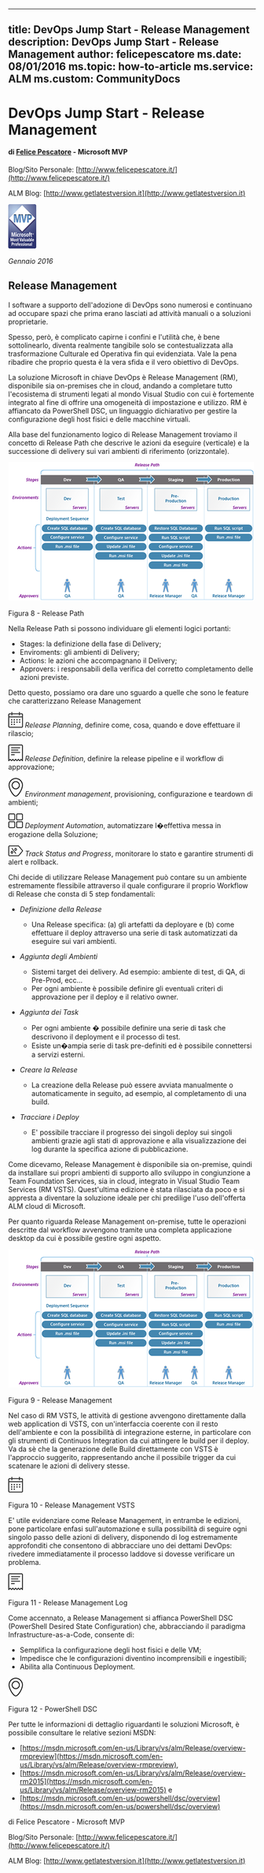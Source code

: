
---
title: DevOps Jump Start - Release Management
description: DevOps Jump Start - Release Management
author: felicepescatore
ms.date: 08/01/2016
ms.topic: how-to-article
ms.service: ALM
ms.custom: CommunityDocs
---

# DevOps Jump Start - Release Management

#### di [Felice Pescatore](https://mvp.microsoft.com/it-it/mvp/Felice%20%20Pescatore-5001016) - Microsoft MVP

Blog/Sito Personale: [http://www.felicepescatore.it/](http://www.felicepescatore.it/)

ALM Blog: [http://www.getlatestversion.it](http://www.getlatestversion.it)

![](img/MVPLogo.png)

*Gennaio 2016* 

 

Release Management
------------------

I software a supporto dell'adozione di DevOps sono numerosi e continuano ad occupare spazi che prima erano lasciati ad attività manuali o a soluzioni proprietarie.

Spesso, però, è complicato capirne i confini e l'utilità che, è bene sottolinearlo, diventa realmente tangibile solo se contestualizzata alla trasformazione Culturale ed Operativa fin qui evidenziata. Vale la pena ribadire che proprio questa è la vera sfida e il vero obiettivo di DevOps.

La soluzione Microsoft in chiave DevOps è Release Management (RM), disponibile sia on-premises che in cloud, andando a completare tutto l'ecosistema di strumenti legati al mondo Visual Studio con cui è fortemente integrato al fine di offrire una omogeneità di impostazione e utilizzo. RM è affiancato da PowerShell DSC, un linguaggio dichiarativo per gestire la configurazione degli host fisici e delle macchine virtuali.

Alla base del funzionamento logico di Release Management troviamo il concetto di Release Path che descrive le azioni da eseguire (verticale) e la successione di delivery sui vari ambienti di riferimento (orizzontale).

![](./img/DevOps-Release/image8.png)

Figura 8 - Release Path 

Nella Release Path si possono individuare gli elementi logici portanti:
- Stages: la definizione della fase di Delivery;
- Enviroments: gli ambienti di Delivery;
- Actions: le azioni che accompagnano il Delivery;
- Approvers: i responsabili della verifica del corretto completamento delle azioni previste.

Detto questo, possiamo ora dare uno sguardo a quelle che sono le feature che caratterizzano Release Management

![](./img/DevOps-Release/icon1.png) *Release Planning*, definire come, cosa, quando e dove effettuare il rilascio;

![](./img/DevOps-Release/icon2.png) *Release Definition*, definire la release pipeline e il workflow di approvazione; 

![](./img/DevOps-Release/icon3.png) *Environment management*, provisioning, configurazione e teardown di ambienti; 

![](./img/DevOps-Release/icon4.png) *Deployment Automation*, automatizzare l�effettiva messa in erogazione della Soluzione; 

![](./img/DevOps-Release/icon5.png) *Track Status and Progress*, monitorare lo stato e garantire strumenti di alert e rollback. 

Chi decide di utilizzare Release Management può contare su un ambiente estremamente flessibile attraverso il quale configurare il proprio Workflow di Release che consta di 5 step fondamentali:

- *Definizione della Release*
    - Una Release specifica: (a) gli artefatti da deployare e (b) come effettuare il deploy attraverso una serie di task automatizzati da eseguire sui vari ambienti.
- *Aggiunta degli Ambienti*
    - Sistemi target dei delivery. Ad esempio: ambiente di test, di QA, di Pre-Prod, ecc... 
    - Per ogni ambiente è possibile definire gli eventuali criteri di approvazione per il deploy e il relativo owner.

- *Aggiunta dei Task*
    - Per ogni ambiente � possibile definire una serie di task che descrivono il deployment e il processo di test.
    - Esiste un�ampia serie di task pre-definiti ed è possibile connettersi a servizi esterni.

- *Creare la Release*
    - La creazione della Release può essere avviata manualmente o automaticamente in seguito, ad esempio, al completamento di una build.

- *Tracciare i Deploy*
    - E' possibile tracciare il progresso dei singoli deploy sui singoli ambienti grazie agli stati di approvazione e alla visualizzazione dei log durante la specifica azione di pubblicazione.

Come dicevamo, Release Management è disponibile sia on-premise, quindi da installare sui propri ambienti di supporto allo sviluppo in congiunzione a Team Foundation Services, sia in cloud, integrato in Visual Studio Team Services (RM VSTS). Quest'ultima edizione è stata rilasciata da poco e si appresta a diventare la soluzione ideale per chi predilige l'uso dell'offerta ALM cloud di Microsoft.

Per quanto riguarda Release Management on-premise, tutte le operazioni descritte dal workflow avvengono tramite una completa applicazione desktop da cui è possibile gestire ogni aspetto.

 
![](./img/DevOps-Release/image9.png)

Figura 9 - Release Management 

Nel caso di RM VSTS, le attività di gestione avvengono direttamente dalla web application di VSTS, con un'interfaccia coerente con il resto dell'ambiente e con la possibilità di integrazione esterne, in particolare con gli strumenti di Continuos Integration da cui attingere le build per il deploy. Va da sè che la generazione delle Build direttamente con VSTS è l'approccio suggerito, rappresentando anche il possibile trigger da cui scatenare le azioni di delivery stesse.

 
![](./img/DevOps-Release/image10.png)

Figura 10 - Release Management VSTS 

E' utile evidenziare come Release Management, in entrambe le edizioni, pone particolare enfasi sull'automazione e sulla possibilità di seguire ogni singolo passo delle azioni di delivery, disponendo di log estremamente approfonditi che consentono di abbracciare uno dei dettami DevOps: rivedere immediatamente il processo laddove si dovesse verificare un problema.

 
![](./img/DevOps-Release/image11.png)

Figura 11 - Release Management Log 

Come accennato, a Release Management si affianca PowerShell DSC (PowerShell Desired State Configuration) che, abbracciando il paradigma Infrastructure-as-a-Code, consente di:

- Semplifica la configurazione degli host fisici e delle VM;
- Impedisce che le configurazioni diventino incomprensibili e ingestibili;
- Abilita alla Continuous Deployment.

 
![](./img/DevOps-Release/image12.png)

Figura 12 - PowerShell DSC 

Per tutte le informazioni di dettaglio riguardanti le soluzioni Microsoft, è possibile consultare le relative sezioni MSDN:
- [https://msdn.microsoft.com/en-us/Library/vs/alm/Release/overview-rmpreview](https://msdn.microsoft.com/en-us/Library/vs/alm/Release/overview-rmpreview), 
- [https://msdn.microsoft.com/en-us/Library/vs/alm/Release/overview-rm2015](https://msdn.microsoft.com/en-us/Library/vs/alm/Release/overview-rm2015) e 
- [https://msdn.microsoft.com/en-us/powershell/dsc/overview](https://msdn.microsoft.com/en-us/powershell/dsc/overview)

di Felice Pescatore - Microsoft MVP

Blog/Sito Personale: [http://www.felicepescatore.it/](http://www.felicepescatore.it/)

ALM Blog: [http://www.getlatestversion.it](http://www.getlatestversion.it)
